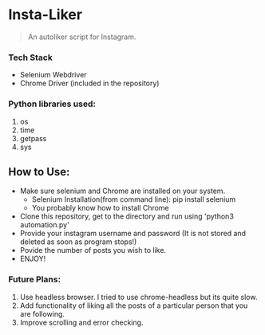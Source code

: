 # Insta-Liker
>An autoliker script for Instagram.

### Tech Stack  
- Selenium Webdriver
- Chrome Driver (included in the repository)

### Python libraries used:
1. os
2. time
3. getpass
4. sys

## How to Use:
- Make sure selenium and Chrome are installed on your system.
  - Selenium Installation(from command line): pip install selenium 
  - You probably know how to install Chrome
- Clone this repository, get to the directory and run using 'python3 automation.py'
- Provide your instagram username and password (It is not stored and deleted as soon as program stops!)
- Povide the number of posts you wish to like.
- ENJOY!

### Future Plans:
1. Use headless browser. I tried to use chrome-headless but its quite slow.
2. Add functionality of liking all the posts of a particular person that you are following.
3. Improve scrolling and error checking.
